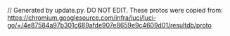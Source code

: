 // Generated by update.py. DO NOT EDIT.
These protos were copied from:
https://chromium.googlesource.com/infra/luci/luci-go/+/4e87584a97b301c689afde907e8659e9c4609d01/resultdb/proto
